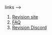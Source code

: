 
links --> 
1. [Revision site](https://www.revi.cc/)
2. [FAQ](https://revios.rignoa.com/)
3. [Revision Discord](https://discord.com/invite/962y4pU)